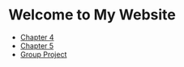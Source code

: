 <!DOCTYPE html>
<html lang="en">
<head>
    <meta charset="UTF-8">
    <meta name="viewport" content="width=device-width, initial-scale=1.0">
    <title>My Website</title>
</head>
<body>
    <h1>Welcome to My Website</h1>
    <ul>
        <li><a href="chapter4.html">Chapter 4</a></li>
        <li><a href="chapter5.html">Chapter 5</a></li>
        <li><a href="project.html">Group Project</a></li>
    </ul>
</body>
</html>
